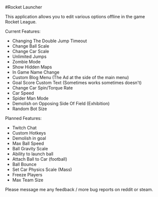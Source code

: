 #Rocket Launcher

This application allows you to edit various options offline in the game Rocket League.

Current Features:

- Changing The Double Jump Timeout
- Change Ball Scale
- Change Car Scale
- Unlimited Jumps
- Zombie Mode
- Show Hidden Maps
- In Game Name Change
- Custom Blog Menu (The Ad at the side of the main menu)
- Goal Score Custom Text (Sometimes works sometimes doesn't)
- Change Car Spin/Torque Rate
- Car Speed
- Spider Man Mode
- Demolish on Opposing Side Of Field (Exhibition)
- Random Bot Size 

Planned Features:

- Twitch Chat
- Custom Hotkeys
- Demolish in goal
- Max Ball Speed
- Ball Gravity Scale
- Ability to launch ball 
- Attach Ball to Car (football)
- Ball Bounce
- Set Car Physics Scale (Mass)
- Freeze Players
- Max Team Size

Please message me any feedback / more bug reports on reddit or steam.